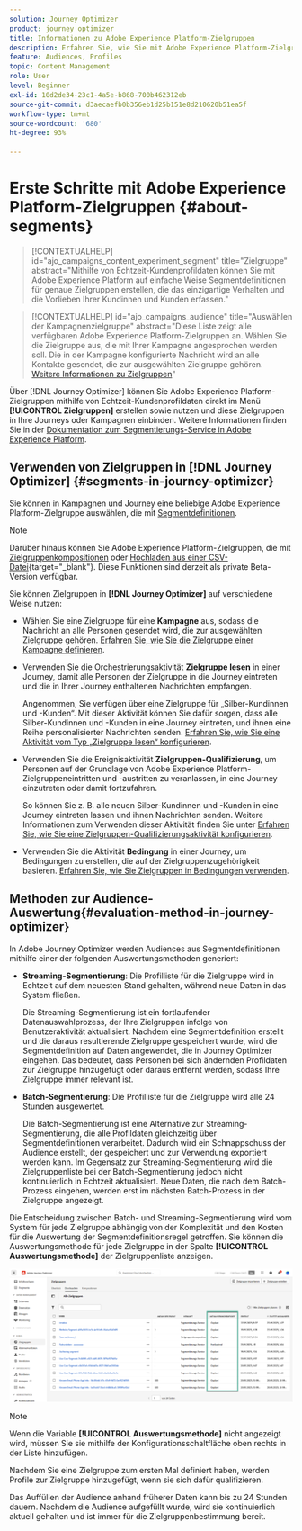 ```yaml
---
solution: Journey Optimizer
product: journey optimizer
title: Informationen zu Adobe Experience Platform-Zielgruppen
description: Erfahren Sie, wie Sie mit Adobe Experience Platform-Zielgruppen arbeiten.
feature: Audiences, Profiles
topic: Content Management
role: User
level: Beginner
exl-id: 10d2de34-23c1-4a5e-b868-700b462312eb
source-git-commit: d3aecaefb0b356eb1d25b151e8d210620b51ea5f
workflow-type: tm+mt
source-wordcount: '680'
ht-degree: 93%

---
```


# Erste Schritte mit Adobe Experience Platform-Zielgruppen {#about-segments}

>[!CONTEXTUALHELP]
>id="ajo_campaigns_content_experiment_segment"
>title="Zielgruppe"
>abstract="Mithilfe von Echtzeit-Kundenprofildaten können Sie mit Adobe Experience Platform auf einfache Weise Segmentdefinitionen für genaue Zielgruppen erstellen, die das einzigartige Verhalten und die Vorlieben Ihrer Kundinnen und Kunden erfassen."

>[!CONTEXTUALHELP]
>id="ajo_campaigns_audience"
>title="Auswählen der Kampagnenzielgruppe"
>abstract="Diese Liste zeigt alle verfügbaren Adobe Experience Platform-Zielgruppen an. Wählen Sie die Zielgruppe aus, die mit Ihrer Kampagne angesprochen werden soll. Die in der Kampagne konfigurierte Nachricht wird an alle Kontakte gesendet, die zur ausgewählten Zielgruppe gehören. [Weitere Informationen zu Zielgruppen](../audience/about-audiences.md)"

Über [!DNL Journey Optimizer] können Sie Adobe Experience Platform-Zielgruppen mithilfe von Echtzeit-Kundenprofildaten direkt im Menü **[!UICONTROL Zielgruppen]** erstellen sowie nutzen und diese Zielgruppen in Ihre Journeys oder Kampagnen einbinden. Weitere Informationen finden Sie in der [Dokumentation zum Segmentierungs-Service in Adobe Experience Platform](https://experienceleague.adobe.com/docs/experience-platform/segmentation/home.html?lang=de).

## Verwenden von Zielgruppen in [!DNL Journey Optimizer] {#segments-in-journey-optimizer}

Sie können in Kampagnen und Journey eine beliebige Adobe Experience Platform-Zielgruppe auswählen, die mit [Segmentdefinitionen](../audience/creating-a-segment-definition.md).

>[!NOTE]
>
>Darüber hinaus können Sie Adobe Experience Platform-Zielgruppen, die mit [Zielgruppenkompositionen](../audience/get-started-audience-orchestration.md) oder [Hochladen aus einer CSV-Datei](https://experienceleague.adobe.com/docs/experience-platform/segmentation/ui/overview.html?lang=de#import-audience){target="_blank"}. Diese Funktionen sind derzeit als private Beta-Version verfügbar.

Sie können Zielgruppen in **[!DNL Journey Optimizer]** auf verschiedene Weise nutzen:

* Wählen Sie eine Zielgruppe für eine **Kampagne** aus, sodass die Nachricht an alle Personen gesendet wird, die zur ausgewählten Zielgruppe gehören. [Erfahren Sie, wie Sie die Zielgruppe einer Kampagne definieren](../campaigns/create-campaign.md#define-the-audience-audience).

* Verwenden Sie die Orchestrierungsaktivität **Zielgruppe lesen** in einer Journey, damit alle Personen der Zielgruppe in die Journey eintreten und die in Ihrer Journey enthaltenen Nachrichten empfangen.

  Angenommen, Sie verfügen über eine Zielgruppe für „Silber-Kundinnen und -Kunden“. Mit dieser Aktivität können Sie dafür sorgen, dass alle Silber-Kundinnen und -Kunden in eine Journey eintreten, und ihnen eine Reihe personalisierter Nachrichten senden. [Erfahren Sie, wie Sie eine Aktivität vom Typ „Zielgruppe lesen“ konfigurieren](../building-journeys/read-audience.md#configuring-segment-trigger-activity).

* Verwenden Sie die Ereignisaktivität **Zielgruppen-Qualifizierung**, um Personen auf der Grundlage von Adobe Experience Platform-Zielgruppeneintritten und -austritten zu veranlassen, in eine Journey einzutreten oder damit fortzufahren.

  So können Sie z. B. alle neuen Silber-Kundinnen und -Kunden in eine Journey eintreten lassen und ihnen Nachrichten senden. Weitere Informationen zum Verwenden dieser Aktivität finden Sie unter [Erfahren Sie, wie Sie eine Zielgruppen-Qualifizierungsaktivität konfigurieren](../building-journeys/audience-qualification-events.md).

* Verwenden Sie die Aktivität **Bedingung** in einer Journey, um Bedingungen zu erstellen, die auf der Zielgruppenzugehörigkeit basieren. [Erfahren Sie, wie Sie Zielgruppen in Bedingungen verwenden](../building-journeys/condition-activity.md#using-a-segment).

## Methoden zur Audience-Auswertung{#evaluation-method-in-journey-optimizer}

In Adobe Journey Optimizer werden Audiences aus Segmentdefinitionen mithilfe einer der folgenden Auswertungsmethoden generiert:

* **Streaming-Segmentierung**: Die Profilliste für die Zielgruppe wird in Echtzeit auf dem neuesten Stand gehalten, während neue Daten in das System fließen.

  Die Streaming-Segmentierung ist ein fortlaufender Datenauswahlprozess, der Ihre Zielgruppen infolge von Benutzeraktivität aktualisiert. Nachdem eine Segmentdefinition erstellt und die daraus resultierende Zielgruppe gespeichert wurde, wird die Segmentdefinition auf Daten angewendet, die in Journey Optimizer eingehen. Das bedeutet, dass Personen bei sich ändernden Profildaten zur Zielgruppe hinzugefügt oder daraus entfernt werden, sodass Ihre Zielgruppe immer relevant ist.

* **Batch-Segmentierung**: Die Profilliste für die Zielgruppe wird alle 24 Stunden ausgewertet.

  Die Batch-Segmentierung ist eine Alternative zur Streaming-Segmentierung, die alle Profildaten gleichzeitig über Segmentdefinitionen verarbeitet. Dadurch wird ein Schnappschuss der Audience erstellt, der gespeichert und zur Verwendung exportiert werden kann. Im Gegensatz zur Streaming-Segmentierung wird die Zielgruppenliste bei der Batch-Segmentierung jedoch nicht kontinuierlich in Echtzeit aktualisiert. Neue Daten, die nach dem Batch-Prozess eingehen, werden erst im nächsten Batch-Prozess in der Zielgruppe angezeigt.

Die Entscheidung zwischen Batch- und Streaming-Segmentierung wird vom System für jede Zielgruppe abhängig von der Komplexität und den Kosten für die Auswertung der Segmentdefinitionsregel getroffen. Sie können die Auswertungsmethode für jede Zielgruppe in der Spalte **[!UICONTROL Auswertungsmethode]** der Zielgruppenliste anzeigen.

![](assets/evaluation-method.png)

>[!NOTE]
>
>Wenn die Variable **[!UICONTROL Auswertungsmethode]** nicht angezeigt wird, müssen Sie sie mithilfe der Konfigurationsschaltfläche oben rechts in der Liste hinzufügen.

Nachdem Sie eine Zielgruppe zum ersten Mal definiert haben, werden Profile zur Zielgruppe hinzugefügt, wenn sie sich dafür qualifizieren.

Das Auffüllen der Audience anhand früherer Daten kann bis zu 24 Stunden dauern. Nachdem die Audience aufgefüllt wurde, wird sie kontinuierlich aktuell gehalten und ist immer für die Zielgruppenbestimmung bereit.
